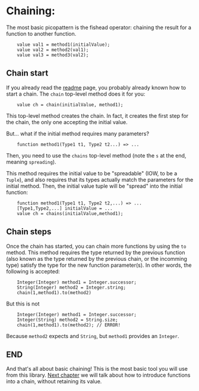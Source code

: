 # Chaining:
 The most basic picopattern is the fishead operator: chaining the result for a function to another function.
 ```
     value val1 = method1(initialValue);
     value val2 = method2(val1);
     value val3 = method3(val2);
```

## Chain start
If you already read the [readme](../README.md) page, you probably already known how to start a chain. 
The `chain` top-level method does it for you:
```
    value ch = chain(initialValue, method1);
```
This top-level method creates the chain. In fact, it creates the first step for the chain, the only one accepting the initial value.

But... what if the initial method requires many parameters?
```
    function method1(Type1 t1, Type2 t2...) => ...
```
Then, you need to use the `chains` top-level method (note the `s` at the end, meaning `spreading`).
 
This method requires the initial value to be "spreadable" (IOW, to be a `Tuple`), and also requires that its types actually match
the parameters for the initial method. Then, the initial value tuple will be "spread" into the initial function:

```
    function method1(Type1 t1, Type2 t2,...) => ...
    [Type1,Type2,...] initialValue = ...
    value ch = chains(initialValue,method1);
```

## Chain steps
Once the chain has started, you can chain more functions by using the `to` method.
This method requires the type returned by the previous function (also known as the type returned by the previous chain, or the incomming type)
satisfy the type for the new function parameter(s).
In other words, the following is accepted:
```
    Integer(Integer) method1 = Integer.successor;
    String(Integer) method2 = Integer.string;
    chain(1,method1).to(method2)
```
But this is not 
```
    Integer(Integer) method1 = Integer.successor;
    Integer(String) method2 = String.size;
    chain(1,method1).to(method2); // ERROR!
```
Because `method2` expects and `String`, but `method1` provides an `Integer`.

## END
And that's all about basic chaining! This is the most basic tool you will use from this library.
[Next chapter](TEEING.md) we will talk about how to introduce functions into a chain, without retaining its value.

